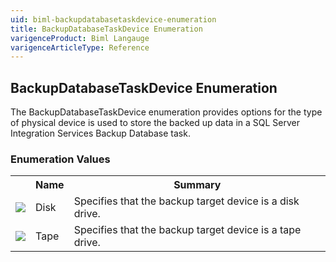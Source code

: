 ```yaml
---
uid: biml-backupdatabasetaskdevice-enumeration
title: BackupDatabaseTaskDevice Enumeration
varigenceProduct: Biml Langauge
varigenceArticleType: Reference
---
```


## BackupDatabaseTaskDevice Enumeration<div class="LanguageSummary"><div class ="SummaryItem">The BackupDatabaseTaskDevice enumeration provides options for the type of physical device is used to store the backed up data in a SQL Server Integration Services Backup Database task.</div></div><div class="EnumValueGroup">### Enumeration Values<table id="EnumValue" class="MemberList"><tbody><tr><th class="MemberTypeIconColumnHeader">&nbsp;</th><th class="MemberNameColumnHeader">Name</th><th class="MemberSummaryColumnHeader">Summary</th></tr><tr class="cd0"><td align="center" class="MemberTypeIcon"><img src="enumValue.png"></img></td><td class="MemberName">Disk</td><td class="MemberSummary"><div class ="SummaryItem">Specifies that the backup target device is a disk drive.</div></td></tr><tr class="cd1"><td align="center" class="MemberTypeIcon"><img src="enumValue.png"></img></td><td class="MemberName">Tape</td><td class="MemberSummary"><div class ="SummaryItem">Specifies that the backup target device is a tape drive.</div></td></tr></tbody></table></div>
